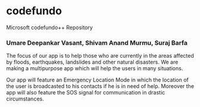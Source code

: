# codefundo
Microsoft codefundo++ Repository

### Umare Deepankar Vasant, Shivam Anand Murmu, Suraj Barfa 

The focus of our app is to help those who are currently in the areas affected by floods, earthquakes, landslides and other natural disasters. We are making a multipurpose app which will help the users in many situations.

Our app will feature an Emergency Location Mode in which the location of the user is broadcasted to his contacts if he is in need of help. Moreover the app will also feature the SOS signal for communication in drastic circumstances.
